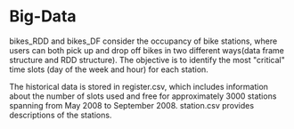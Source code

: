# Big-Data
bikes_RDD and bikes_DF consider the occupancy of bike stations, where users can both pick up and drop off bikes in two different ways(data frame structure and RDD structure). The objective is to identify the most "critical" time slots (day of the week and hour) for each station.

The historical data is stored in register.csv, which includes information about the number of slots used and free for approximately 3000 stations spanning from May 2008 to September 2008.
station.csv provides descriptions of the stations. 
